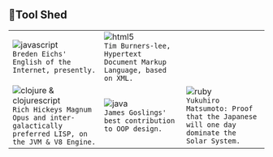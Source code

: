 
<h2>🧰Tool Shed</h2>

<table>
 <tr>

  <td>
   <img src=https://img.shields.io/badge/JavaScript-n2-%2324292e.svg?&style=for-the-badge&logo=javascript&logoColor=white alt="javascript" /><br>
   <code>Breden Eichs' English of the Internet, presently.</code>
  </td> 

  <td>
   <img src=https://img.shields.io/badge/HTML5-n2-%2324292e.svg?&style=for-the-badge&logo=html5&logoColor=white alt="html5" /><br>
   <code>Tim Burners-lee, Hypertext Document Markup Language, based on XML.</code>
  </td> 
  
 </tr>

  <tr>
 
  <td>
   <img src=https://img.shields.io/badge/Clojure(Script)-n2-%2324292e.svg?&style=for-the-badge&logo=react&logoColor=white alt="clojure & clojurescript" /><br>
   <code>Rich Hickeys Magnum Opus and inter-galactically preferred LISP, on the JVM & V8 Engine.</code>
  </td> 


  <td>
   <img src=https://img.shields.io/badge/Java-n2-%2324292e.svg?&style=for-the-badge&logo=java&logoColor=white alt="java" /><br>
   <code>James Goslings' best contribution to OOP design.</code>
  </td> 

  <td>
   <img src=https://img.shields.io/badge/Ruby-n2-%2324292e.svg?&style=for-the-badge&logo=ruby&logoColor=white alt="ruby" /><br>
   <code>Yukuhiro Matsumoto: Proof that the Japanese will one day dominate the Solar System.</code>
  </td> 
 </tr>
</table>  
